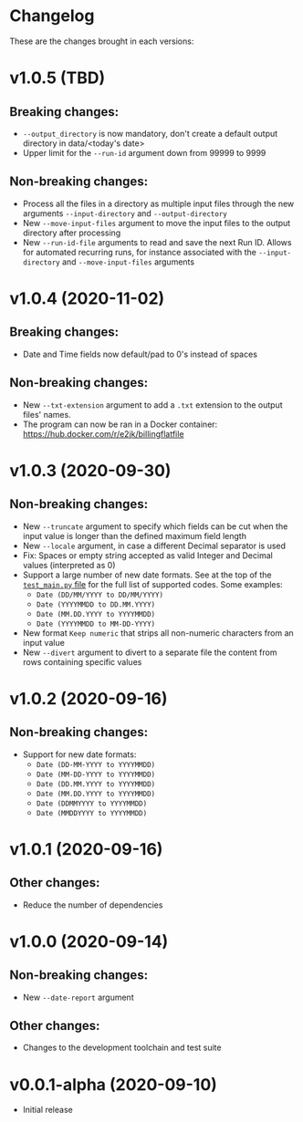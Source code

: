 # Changelog
These are the changes brought in each versions:

v1.0.5 (TBD)
===================
Breaking changes:
-----------------
* `--output_directory` is now mandatory, don't create a default output directory in data/<today's date>
* Upper limit for the `--run-id` argument down from 99999 to 9999

Non-breaking changes:
---------------------
* Process all the files in a directory as multiple input files through the new arguments `--input-directory` and `--output-directory`
* New `--move-input-files` argument to move the input files to the output directory after processing
* New `--run-id-file` arguments to read and save the next Run ID. Allows for automated recurring runs, for instance associated with the `--input-directory` and `--move-input-files` arguments

v1.0.4 (2020-11-02)
===================
Breaking changes:
-----------------
* Date and Time fields now default/pad to 0's instead of spaces

Non-breaking changes:
---------------------
* New `--txt-extension` argument to add a `.txt` extension to the output files' names.
* The program can now be ran in a Docker container: https://hub.docker.com/r/e2jk/billingflatfile

v1.0.3 (2020-09-30)
===================
Non-breaking changes:
---------------------
* New `--truncate` argument to specify which fields can be cut when the input value is longer than the defined maximum field length
* New `--locale` argument, in case a different Decimal separator is used
* Fix: Spaces or empty string accepted as valid Integer and Decimal values (interpreted as 0)
* Support a large number of new date formats. See at the top of the [`test_main.py` file](https://github.com/e2jk/delimited2fixedwidth/blob/master/tests/test_main.py#L37) for the full list of supported codes. Some examples:
  * `Date (DD/MM/YYYY to DD/MM/YYYY)`
  * `Date (YYYYMMDD to DD.MM.YYYY)`
  * `Date (MM.DD.YYYY to YYYYMMDD)`
  * `Date (YYYYMMDD to MM-DD-YYYY)`
* New format `Keep numeric` that strips all non-numeric characters from an input value
* New `--divert` argument to divert to a separate file the content from rows containing specific values

v1.0.2 (2020-09-16)
===================
Non-breaking changes:
---------------------
* Support for new date formats:
  * `Date (DD-MM-YYYY to YYYYMMDD)`
  * `Date (MM-DD-YYYY to YYYYMMDD)`
  * `Date (DD.MM.YYYY to YYYYMMDD)`
  * `Date (MM.DD.YYYY to YYYYMMDD)`
  * `Date (DDMMYYYY to YYYYMMDD)`
  * `Date (MMDDYYYY to YYYYMMDD)`

v1.0.1 (2020-09-16)
===================
Other changes:
--------------
* Reduce the number of dependencies

v1.0.0 (2020-09-14)
===================
Non-breaking changes:
---------------------
* New `--date-report` argument

Other changes:
--------------
* Changes to the development toolchain and test suite

v0.0.1-alpha (2020-09-10)
=========================
* Initial release
